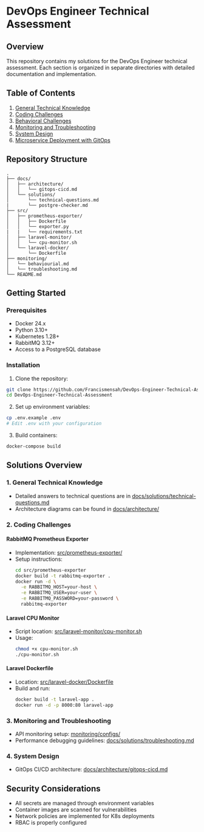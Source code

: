 # DevOps Engineer Technical Assessment

## Overview
This repository contains my solutions for the DevOps Engineer technical assessment. Each section is organized in separate directories with detailed documentation and implementation.

## Table of Contents
1. [General Technical Knowledge](docs/solutions/technical-questions.md)
2. [Coding Challenges](src)
3. [Behavioral Challenges](monitoring/behavioural.md)
4. [Monitoring and Troubleshooting](monitoring/troubleshooting.md)
5. [System Design](docs/architecture/gitops-cicd.md)
6. [ Microservice Deployment with GitOps](docs/solutions/technical-questions.md)

## Repository Structure
```
.
├── docs/
│   ├── architecture/
│   │   └── gitops-cicd.md
│   └── solutions/
│       └── technical-questions.md 
|       └── postgre-checker.md
├── src/
│   ├── prometheus-exporter/
│   │   ├── Dockerfile
│   │   └── exporter.py
|   |   └── requirements.txt
│   ├── laravel-monitor/
│   │   └── cpu-monitor.sh
│   └── laravel-docker/
│       └── Dockerfile
├── monitoring/
│   └── behaviourial.md
│   └── troubleshooting.md
└── README.md
```

## Getting Started

### Prerequisites
- Docker 24.x
- Python 3.10+
- Kubernetes 1.28+
- RabbitMQ 3.12+
- Access to a PostgreSQL database

### Installation
1. Clone the repository:
```bash
git clone https://github.com/Francismensah/DevOps-Engineer-Technical-Assessment.git
cd DevOps-Engineer-Technical-Assessment
```

2. Set up environment variables:
```bash
cp .env.example .env
# Edit .env with your configuration
```

3. Build containers:
```bash
docker-compose build
```

## Solutions Overview

### 1. General Technical Knowledge
- Detailed answers to technical questions are in [docs/solutions/technical-questions.md](docs/solutions/technical-questions.md)
- Architecture diagrams can be found in [docs/architecture/](docs/architecture/)

### 2. Coding Challenges

#### RabbitMQ Prometheus Exporter
- Implementation: [src/prometheus-exporter/](src/prometheus-exporter/)
- Setup instructions:
  ```bash
  cd src/prometheus-exporter
  docker build -t rabbitmq-exporter .
  docker run -d \
    -e RABBITMQ_HOST=your-host \
    -e RABBITMQ_USER=your-user \
    -e RABBITMQ_PASSWORD=your-password \
    rabbitmq-exporter
  ```

#### Laravel CPU Monitor
- Script location: [src/laravel-monitor/cpu-monitor.sh](src/laravel-monitor/cpu-monitor.sh)
- Usage:
  ```bash
  chmod +x cpu-monitor.sh
  ./cpu-monitor.sh
  ```

#### Laravel Dockerfile
- Location: [src/laravel-docker/Dockerfile](src/laravel-docker/Dockerfile)
- Build and run:
  ```bash
  docker build -t laravel-app .
  docker run -d -p 8000:80 laravel-app
  ```

### 3. Monitoring and Troubleshooting
- API monitoring setup: [monitoring/configs/](monitoring/configs/)
- Performance debugging guidelines: [docs/solutions/troubleshooting.md](docs/solutions/troubleshooting.md)

### 4. System Design
- GitOps CI/CD architecture: [docs/architecture/gitops-cicd.md](docs/architecture/gitops-cicd.md)


## Security Considerations
- All secrets are managed through environment variables
- Container images are scanned for vulnerabilities
- Network policies are implemented for K8s deployments
- RBAC is properly configured

